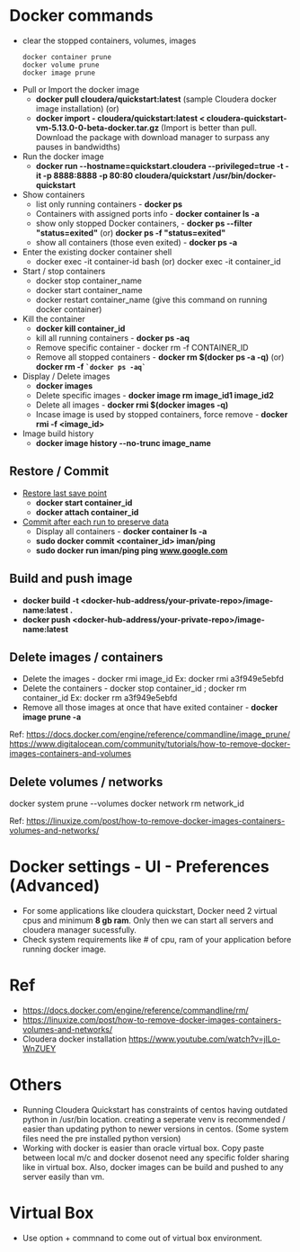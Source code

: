 # Docker commands
- clear the stopped containers, volumes, images
   ```
   docker container prune
   docker volume prune
   docker image prune
   ```
- Pull or Import the docker image 
    - **docker pull cloudera/quickstart:latest** (sample Cloudera docker image installation)
          (or)
    - **docker import - cloudera/quickstart:latest < cloudera-quickstart-vm-5.13.0-0-beta-docker.tar.gz** (Import is better than pull. Download the package with download manager to surpass any pauses in bandwidths)
- Run the docker image
    - **docker run --hostname=quickstart.cloudera --privileged=true -t -it -p 8888:8888 -p 80:80 cloudera/quickstart /usr/bin/docker-quickstart**
- Show containers 
  - list only running containers - **docker ps**
  - Containers with assigned ports info - **docker container ls -a**
  - show only stopped Docker containers,  - **docker ps --filter "status=exited"** (or) **docker ps -f "status=exited"**
  - show all containers (those even exited) - **docker ps -a**
- Enter the existing docker container shell
    - docker exec -it container-id bash (or) docker exec -it container_id
- Start / stop containers
    - docker stop container_name
    - docker start container_name
    - docker restart container_name (give this command on running docker container)
- Kill the container 
  - **docker kill container_id**
  - kill all running containers - **docker ps -aq** 
  - Remove specific container - docker rm -f CONTAINER_ID
  - Remove all stopped containers - **docker rm $(docker ps -a -q)**  (or) **docker rm -f `` `docker ps -aq` ``**
- Display / Delete images 
  - **docker images**
  - Delete specific images - **docker image rm image_id1 image_id2**   
  - Delete all images - **docker rmi $(docker images -q)**
  - Incase image is used by stopped containers, force remove - **docker rmi -f <image_id>**
- Image build history
  - **docker image history --no-trunc image_name**

## Restore / Commit 
- [Restore last save point](https://stackoverflow.com/a/19616598/5757129)
    - **docker start container_id**
    - **docker attach container_id**
- [Commit after each run to preserve data](https://stackoverflow.com/a/19586345/5757129)
    - Display all containers -  **docker container ls -a**
    - **sudo docker commit <container_id> iman/ping**
    - **sudo docker run iman/ping ping www.google.com**

 ## Build and push image
  - **docker build -t <docker-hub-address/your-private-repo>/image-name:latest .**
  - **docker push <docker-hub-address/your-private-repo>/image-name:latest**

## Delete images / containers
- Delete the images -  docker rmi image_id Ex: docker rmi a3f949e5ebfd
- Delete the containers - docker stop container_id ; docker rm container_id Ex: docker rm a3f949e5ebfd
- Remove all those images at once that have exited container - **docker image prune -a** 
 
 Ref: https://docs.docker.com/engine/reference/commandline/image_prune/
      https://www.digitalocean.com/community/tutorials/how-to-remove-docker-images-containers-and-volumes
      
 ## Delete volumes / networks 
 
 docker system prune --volumes
 docker network rm network_id
 
 Ref: https://linuxize.com/post/how-to-remove-docker-images-containers-volumes-and-networks/

# Docker settings - UI - Preferences (Advanced)

- For some applications like cloudera quickstart,  Docker need 2 virtual cpus and minimum **8 gb ram**. Only then we can start all servers and cloudera manager sucessfully.
- Check system requirements like # of cpu, ram of your application before running docker image.

# Ref
- https://docs.docker.com/engine/reference/commandline/rm/
- https://linuxize.com/post/how-to-remove-docker-images-containers-volumes-and-networks/
- Cloudera docker installation https://www.youtube.com/watch?v=jILo-WnZUEY

# Others
-  Running Cloudera Quickstart has constraints of centos having outdated python in /usr/bin location. creating a seperate venv  is recommended / easier than updating python to newer versions in centos. (Some system files need the pre installed python version)
- Working with docker is easier than oracle virtual box. Copy paste between local m/c and docker dosenot need any specific folder sharing like in virtual box. Also, docker images can be build and pushed to any server easily than vm. 
 
# Virtual Box
- Use option + commnand to come out of virtual box environment. 
